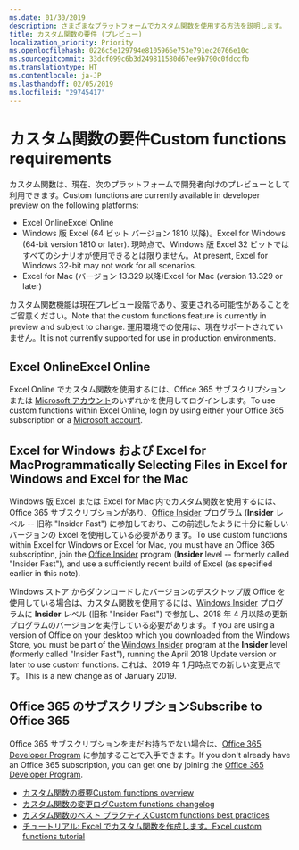 ```yaml
---
ms.date: 01/30/2019
description: さまざまなプラットフォームでカスタム関数を使用する方法を説明します。
title: カスタム関数の要件 (プレビュー)
localization_priority: Priority
ms.openlocfilehash: 0226c5e129794e8105966e753e791ec20766e10c
ms.sourcegitcommit: 33dcf099c6b3d249811580d67ee9b790c0fdccfb
ms.translationtype: HT
ms.contentlocale: ja-JP
ms.lasthandoff: 02/05/2019
ms.locfileid: "29745417"
---
```

# <a name="custom-functions-requirements"></a><span data-ttu-id="28f07-103">カスタム関数の要件</span><span class="sxs-lookup"><span data-stu-id="28f07-103">Custom functions requirements</span></span>

<span data-ttu-id="28f07-104">カスタム関数は、現在、次のプラットフォームで開発者向けのプレビューとして利用できます。</span><span class="sxs-lookup"><span data-stu-id="28f07-104">Custom functions are currently available in developer preview on the following platforms:</span></span>

- <span data-ttu-id="28f07-105">Excel Online</span><span class="sxs-lookup"><span data-stu-id="28f07-105">Excel Online</span></span>
- <span data-ttu-id="28f07-106">Windows 版 Excel (64 ビット バージョン 1810 以降)。</span><span class="sxs-lookup"><span data-stu-id="28f07-106">Excel for Windows (64-bit version 1810 or later).</span></span> <span data-ttu-id="28f07-107">現時点で、Windows 版 Excel 32 ビットではすべてのシナリオが使用できるとは限りません。</span><span class="sxs-lookup"><span data-stu-id="28f07-107">At present, Excel for Windows 32-bit may not work for all scenarios.</span></span> 
- <span data-ttu-id="28f07-108">Excel for Mac (バージョン 13.329 以降)</span><span class="sxs-lookup"><span data-stu-id="28f07-108">Excel for Mac (version 13.329 or later)</span></span>

<span data-ttu-id="28f07-109">カスタム関数機能は現在プレビュー段階であり、変更される可能性があることをご留意ください。</span><span class="sxs-lookup"><span data-stu-id="28f07-109">Note that the custom functions feature is currently in preview and subject to change.</span></span> <span data-ttu-id="28f07-110">運用環境での使用は、現在サポートされていません。</span><span class="sxs-lookup"><span data-stu-id="28f07-110">It is not currently supported for use in production environments.</span></span>

## <a name="excel-online"></a><span data-ttu-id="28f07-111">Excel Online</span><span class="sxs-lookup"><span data-stu-id="28f07-111">Excel Online</span></span>
<span data-ttu-id="28f07-112">Excel Online でカスタム関数を使用するには、Office 365 サブスクリプションまたは [Microsoft アカウント](https://account.microsoft.com/account)のいずれかを使用してログインします。</span><span class="sxs-lookup"><span data-stu-id="28f07-112">To use custom functions within Excel Online, login by using either your Office 365 subscription or a [Microsoft account](https://account.microsoft.com/account).</span></span> 

## <a name="excel-for-windows-and-excel-for-mac"></a><span data-ttu-id="28f07-113">Excel for Windows および Excel for Mac</span><span class="sxs-lookup"><span data-stu-id="28f07-113">Programmatically Selecting Files in Excel for Windows and Excel for the Mac</span></span>
<span data-ttu-id="28f07-114">Windows 版 Excel または Excel for Mac 内でカスタム関数を使用するには、Office 365 サブスクリプションがあり、[Office Insider](https://products.office.com/office-insider) プログラム (**Insider** レベル -- 旧称 "Insider Fast") に参加しており、この前述したように十分に新しいバージョンの Excel を使用している必要があります。</span><span class="sxs-lookup"><span data-stu-id="28f07-114">To use custom functions within Excel for Windows or Excel for Mac, you must have an Office 365 subscription, join the [Office Insider](https://products.office.com/office-insider) program (**Insider** level -- formerly called "Insider Fast"), and use a sufficiently recent build of Excel (as specified earlier in this note).</span></span>

<span data-ttu-id="28f07-115">Windows ストア からダウンロードしたバージョンのデスクトップ版 Office を使用している場合は、カスタム関数を使用するには、[Windows Insider](https://insider.windows.com/) プログラムに **Insider** レベル (旧称 "Insider Fast") で参加し、2018 年 4 月以降の更新プログラムのバージョンを実行している必要があります。</span><span class="sxs-lookup"><span data-stu-id="28f07-115">If you are using a version of Office on your desktop which you downloaded from the Windows Store, you must be part of the [Windows Insider](https://insider.windows.com/) program at the **Insider** level (formerly called "Insider Fast"), running the April 2018 Update version or later to use custom functions.</span></span> <span data-ttu-id="28f07-116">これは、2019 年 1 月時点での新しい変更点です。</span><span class="sxs-lookup"><span data-stu-id="28f07-116">This is a new change as of January 2019.</span></span>

## <a name="subscribe-to-office-365"></a><span data-ttu-id="28f07-117">Office 365 のサブスクリプション</span><span class="sxs-lookup"><span data-stu-id="28f07-117">Subscribe to Office 365</span></span>
<span data-ttu-id="28f07-118">Office 365 サブスクリプションをまだお持ちでない場合は、[Office 365 Developer Program](https://developer.microsoft.com/ja-JP/office/dev-program) に参加することで入手できます。</span><span class="sxs-lookup"><span data-stu-id="28f07-118">If you don't already have an Office 365 subscription, you can get one by joining the [Office 365 Developer Program](https://developer.microsoft.com/ja-JP/office/dev-program).</span></span>


* [<span data-ttu-id="28f07-119">カスタム関数の概要</span><span class="sxs-lookup"><span data-stu-id="28f07-119">Custom functions overview</span></span>](custom-functions-overview.md)
* [<span data-ttu-id="28f07-120">カスタム関数の変更ログ</span><span class="sxs-lookup"><span data-stu-id="28f07-120">Custom functions changelog</span></span>](custom-functions-changelog.md)
* [<span data-ttu-id="28f07-121">カスタム関数のベスト プラクティス</span><span class="sxs-lookup"><span data-stu-id="28f07-121">Custom functions best practices</span></span>](custom-functions-best-practices.md)
* [<span data-ttu-id="28f07-122">チュートリアル: Excel でカスタム関数を作成します。</span><span class="sxs-lookup"><span data-stu-id="28f07-122">Excel custom functions tutorial</span></span>](../tutorials/excel-tutorial-create-custom-functions.md)
